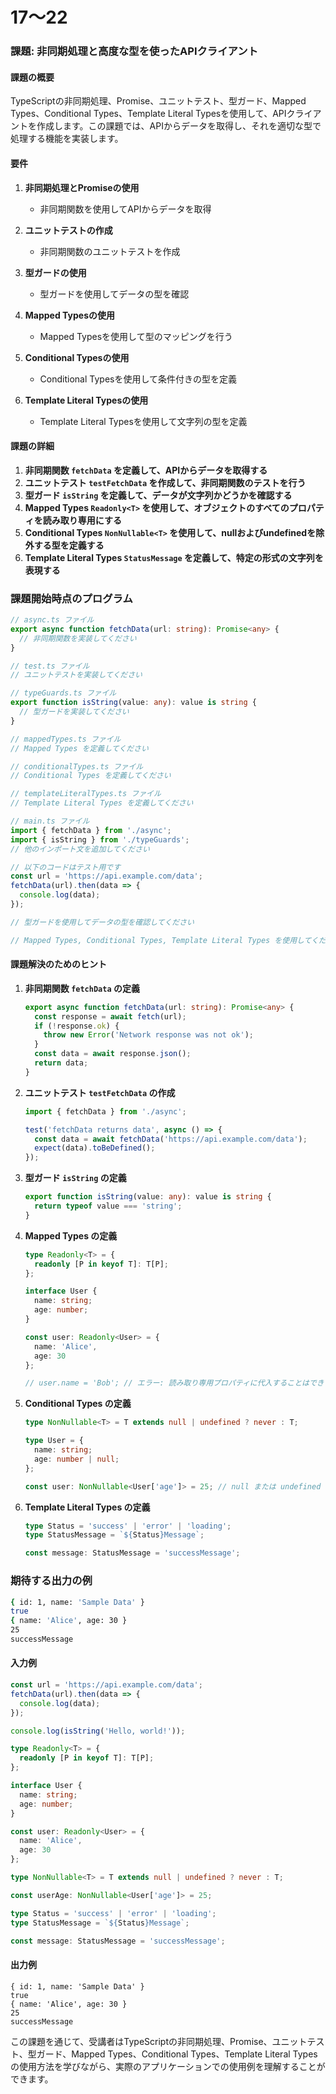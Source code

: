# 17〜22

### 課題: 非同期処理と高度な型を使ったAPIクライアント

#### 課題の概要

TypeScriptの非同期処理、Promise、ユニットテスト、型ガード、Mapped Types、Conditional Types、Template Literal Typesを使用して、APIクライアントを作成します。この課題では、APIからデータを取得し、それを適切な型で処理する機能を実装します。

#### 要件

1. **非同期処理とPromiseの使用**
   - 非同期関数を使用してAPIからデータを取得

2. **ユニットテストの作成**
   - 非同期関数のユニットテストを作成

3. **型ガードの使用**
   - 型ガードを使用してデータの型を確認

4. **Mapped Typesの使用**
   - Mapped Typesを使用して型のマッピングを行う

5. **Conditional Typesの使用**
   - Conditional Typesを使用して条件付きの型を定義

6. **Template Literal Typesの使用**
   - Template Literal Typesを使用して文字列の型を定義

#### 課題の詳細

1. **非同期関数 `fetchData` を定義して、APIからデータを取得する**
2. **ユニットテスト `testFetchData` を作成して、非同期関数のテストを行う**
3. **型ガード `isString` を定義して、データが文字列かどうかを確認する**
4. **Mapped Types `Readonly<T>` を使用して、オブジェクトのすべてのプロパティを読み取り専用にする**
5. **Conditional Types `NonNullable<T>` を使用して、nullおよびundefinedを除外する型を定義する**
6. **Template Literal Types `StatusMessage` を定義して、特定の形式の文字列を表現する**

### 課題開始時点のプログラム

```typescript
// async.ts ファイル
export async function fetchData(url: string): Promise<any> {
  // 非同期関数を実装してください
}

// test.ts ファイル
// ユニットテストを実装してください

// typeGuards.ts ファイル
export function isString(value: any): value is string {
  // 型ガードを実装してください
}

// mappedTypes.ts ファイル
// Mapped Types を定義してください

// conditionalTypes.ts ファイル
// Conditional Types を定義してください

// templateLiteralTypes.ts ファイル
// Template Literal Types を定義してください

// main.ts ファイル
import { fetchData } from './async';
import { isString } from './typeGuards';
// 他のインポート文を追加してください

// 以下のコードはテスト用です
const url = 'https://api.example.com/data';
fetchData(url).then(data => {
  console.log(data);
});

// 型ガードを使用してデータの型を確認してください

// Mapped Types, Conditional Types, Template Literal Types を使用してください
```

#### 課題解決のためのヒント

1. **非同期関数 `fetchData` の定義**
   ```typescript
   export async function fetchData(url: string): Promise<any> {
     const response = await fetch(url);
     if (!response.ok) {
       throw new Error('Network response was not ok');
     }
     const data = await response.json();
     return data;
   }
   ```

2. **ユニットテスト `testFetchData` の作成**
   ```typescript
   import { fetchData } from './async';

   test('fetchData returns data', async () => {
     const data = await fetchData('https://api.example.com/data');
     expect(data).toBeDefined();
   });
   ```

3. **型ガード `isString` の定義**
   ```typescript
   export function isString(value: any): value is string {
     return typeof value === 'string';
   }
   ```

4. **Mapped Types の定義**
   ```typescript
   type Readonly<T> = {
     readonly [P in keyof T]: T[P];
   };

   interface User {
     name: string;
     age: number;
   }

   const user: Readonly<User> = {
     name: 'Alice',
     age: 30
   };

   // user.name = 'Bob'; // エラー: 読み取り専用プロパティに代入することはできません
   ```

5. **Conditional Types の定義**
   ```typescript
   type NonNullable<T> = T extends null | undefined ? never : T;

   type User = {
     name: string;
     age: number | null;
   };

   const user: NonNullable<User['age']> = 25; // null または undefined は使用できません
   ```

6. **Template Literal Types の定義**
   ```typescript
   type Status = 'success' | 'error' | 'loading';
   type StatusMessage = `${Status}Message`;

   const message: StatusMessage = 'successMessage';
   ```

### 期待する出力の例

```bash
{ id: 1, name: 'Sample Data' }
true
{ name: 'Alice', age: 30 }
25
successMessage
```

#### 入力例

```typescript
const url = 'https://api.example.com/data';
fetchData(url).then(data => {
  console.log(data);
});

console.log(isString('Hello, world!'));

type Readonly<T> = {
  readonly [P in keyof T]: T[P];
};

interface User {
  name: string;
  age: number;
}

const user: Readonly<User> = {
  name: 'Alice',
  age: 30
};

type NonNullable<T> = T extends null | undefined ? never : T;

const userAge: NonNullable<User['age']> = 25;

type Status = 'success' | 'error' | 'loading';
type StatusMessage = `${Status}Message`;

const message: StatusMessage = 'successMessage';
```

#### 出力例

```
{ id: 1, name: 'Sample Data' }
true
{ name: 'Alice', age: 30 }
25
successMessage
```

この課題を通じて、受講者はTypeScriptの非同期処理、Promise、ユニットテスト、型ガード、Mapped Types、Conditional Types、Template Literal Typesの使用方法を学びながら、実際のアプリケーションでの使用例を理解することができます。
